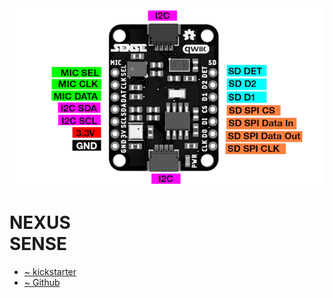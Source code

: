 <img src="nexus-sense-pins.png"/>

&#xa;    <h1>&#xa;      NEXUS<br >SENSE&#xa;    </h1>&#xa;  
<ul><li><a href="https://www.kickstarter.com/projects/nexuselectronics/sense-an-open-source-environment-monitor" target="_blank"><span class=l>~</span>&nbsp;kickstarter
</a>

</li>
<li><a href="https://github.com/Nexus-Electronics/SENSE-Arduino-Library" target="_blank"><span class=l>~</span>&nbsp;Github
</a>

</li>

</ul>
